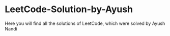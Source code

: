 # LeetCode-Solution-by-Ayush
Here you will find all the solutions of LeetCode, which were solved by Ayush Nandi
